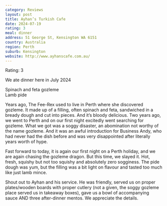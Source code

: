 ```yaml
---
category: Reviews
layout: post
title: Ayhan’s Turkish Cafe 
date: 2024-07-19
rating: 3
meal: dinner
address: 51 George St, Kensington WA 6151
country: Australia
region: Perth
suburb: Kensington
website: http://www.ayhanscafe.com.au/
---
```

Rating: 3 

We ate dinner here in July 2024 

Spinach and feta gozleme  
Lamb pide  

Years ago, The Fee-Rex used to live in Perth where she discovered gozleme. It made up of a filling, often spinach and feta, sandwiched in a bready dough and cut into pieces. And it’s bloody delicious. Two years ago, we went to Perth and on our first night excitedly went searching for gozleme. What we got was a soggy disaster, an abomination not worthy of the name gozleme. And it was an awful introduction for Business Andy, who had never had the dish before and was very disappointed after literally years worth of hype. 

Fast forward to today, it is again our first night on a Perth holiday, and we are again chasing the gozleme dragon. But this time, we slayed it. Hot, fresh, squishy but not too squishy and absolutely zero sogginess. The pide dough was yum, but the filling was a bit light on flavour and tasted too much like just lamb mince. 

Shout out to Ayhan and his service. He was friendly, served us on proper plates/wooden boards with proper cutlery (not a given, the soggy gozleme place served us in takeaway boxes), gave us a bowl of accompanying sauce AND three after-dinner mentos. We appreciate the details.